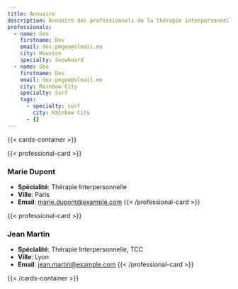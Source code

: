 ```yaml
---
title: Annuaire
description: Annuaire des professionnels de la thérapie interpersonnelle.
professionals:
  - name: Geo
    firstname: Dev
    email: dev.pmgeo@slmail.me
    city: Houston
    specialty: Snowboard
  - name: Geo
    firstname: Dev
    email: dev.pmgeo@slmail.me
    city: Rainbow City
    specialty: Surf
    tags:
      - specialty: surf
        city: Rainbow City
      - {}
---
```


{{< cards-container >}}

  {{< professional-card >}}
  ### Marie Dupont
  - **Spécialité**: Thérapie Interpersonnelle
  - **Ville**: Paris
  - **Email**: [marie.dupont@example.com](mailto:marie.dupont@example.com)
  {{< /professional-card >}}

  {{< professional-card >}}
  ### Jean Martin
  - **Spécialité**: Thérapie Interpersonnelle, TCC
  - **Ville**: Lyon
  - **Email**: [jean.martin@example.com](mailto:jean.martin@example.com)
  {{< /professional-card >}}

{{< /cards-container >}}
